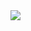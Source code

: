 <!--### Hi there 👋-->
<!--<img src="https://www.codewars.com/users/Losina24/badges/large" styles="margin: 0 auto;">-->


<img align="center" src="https://i.imgur.com/Uujriip.gif">

 
<!--
**Losina24/Losina24** is  a ✨ _special_ ✨ repository because its `README.md` (this file) appears on your GitHub profile.

Here are some ideas to get you started:
- 🔭 I’m currently working on ...
- 🌱 I’m currently learning ...
- 👯 I’m looking to collaborate on ...
- 🤔 I’m looking for help with ...
- 💬 Ask me about ...
- 📫 How to reach me: ...
- 😄 Pronouns: ...
- ⚡ Fun fact: ...
-->
